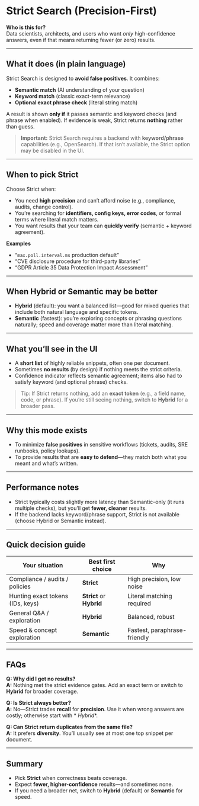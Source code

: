 # Strict Search (Precision-First)

**Who is this for?**  
Data scientists, architects, and users who want *only* high-confidence answers, even if that means returning fewer (or
zero) results.

---

## What it does (in plain language)

Strict Search is designed to **avoid false positives**. It combines:

- **Semantic match** (AI understanding of your question)
- **Keyword match** (classic exact-term relevance)
- **Optional exact phrase check** (literal string match)

A result is shown **only if** it passes semantic and keyword checks (and phrase when enabled). If evidence is weak,
Strict returns **nothing** rather than guess.

> **Important:** Strict Search requires a backend with **keyword/phrase** capabilities (e.g., OpenSearch). If that isn’t
> available, the Strict option may be disabled in the UI.

---

## When to pick **Strict**

Choose Strict when:

- You need **high precision** and can’t afford noise (e.g., compliance, audits, change control).
- You’re searching for **identifiers, config keys, error codes**, or formal terms where literal match matters.
- You want results that your team can **quickly verify** (semantic + keyword agreement).

**Examples**

- “`max.poll.interval.ms` production default”
- “CVE disclosure procedure for third-party libraries”
- “GDPR Article 35 Data Protection Impact Assessment”

---

## When **Hybrid** or **Semantic** may be better

- **Hybrid** (default): you want a balanced list—good for mixed queries that include both natural language and specific
  tokens.
- **Semantic** (fastest): you’re exploring concepts or phrasing questions naturally; speed and coverage matter more than
  literal matching.

---

## What you’ll see in the UI

- A **short list** of highly reliable snippets, often one per document.
- Sometimes **no results** (by design) if nothing meets the strict criteria.
- Confidence indicator reflects semantic agreement; items also had to satisfy keyword (and optional phrase) checks.

> Tip: If Strict returns nothing, add an **exact token** (e.g., a field name, code, or phrase). If you’re still seeing
> nothing, switch to **Hybrid** for a broader pass.

---

## Why this mode exists

- To minimize **false positives** in sensitive workflows (tickets, audits, SRE runbooks, policy lookups).
- To provide results that are **easy to defend**—they match both what you meant and what’s written.

---

## Performance notes

- Strict typically costs slightly more latency than Semantic-only (it runs multiple checks), but you’ll get **fewer,
  cleaner** results.
- If the backend lacks keyword/phrase support, Strict is not available (choose Hybrid or Semantic instead).

---

## Quick decision guide

| Your situation                   | Best first choice        | Why                          |
|----------------------------------|--------------------------|------------------------------|
| Compliance / audits / policies   | **Strict**               | High precision, low noise    |
| Hunting exact tokens (IDs, keys) | **Strict** or **Hybrid** | Literal matching required    |
| General Q&A / exploration        | **Hybrid**               | Balanced, robust             |
| Speed & concept exploration      | **Semantic**             | Fastest, paraphrase-friendly |

---

## FAQs

**Q: Why did I get no results?**  
**A:** Nothing met the strict evidence gates. Add an exact term or switch to **Hybrid** for broader coverage.

**Q: Is Strict always better?**  
**A:** No—Strict trades **recall** for **precision**. Use it when wrong answers are costly; otherwise start with *
*Hybrid**.

**Q: Can Strict return duplicates from the same file?**  
**A:** It prefers **diversity**. You’ll usually see at most one top snippet per document.

---

## Summary

- Pick **Strict** when correctness beats coverage.
- Expect **fewer, higher-confidence** results—and sometimes none.
- If you need a broader net, switch to **Hybrid** (default) or **Semantic** for speed.

